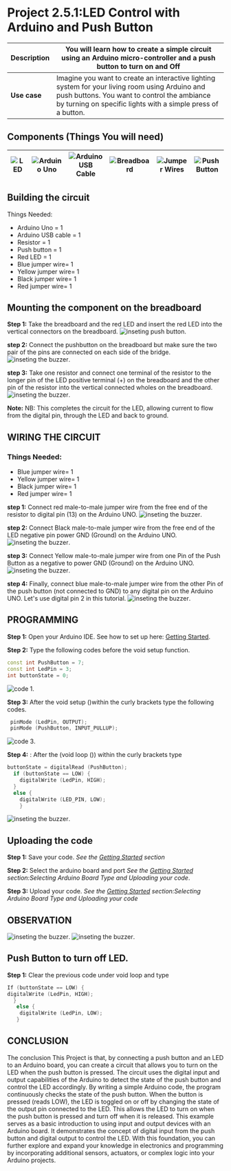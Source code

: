 # Project 2.5.1:LED Control with Arduino and Push Button

| **Description** | You will learn how to create a simple circuit using an Arduino micro-controller and a push button to turn on and Off                                                                                           |
| --------------- | -------------------------------------------------------------------------------------------------------------------------------------------------------------------------------------------------------------- |
| **Use case**    | Imagine you want to create an interactive lighting system for your living room using Arduino and push buttons. You want to control the ambiance by turning on specific lights with a simple press of a button. |

## Components (Things You will need)

| ![LED ](../../assets/components/leds.webp) | ![Arduino Uno](../../assets/components/arduino.webp) | ![Arduino USB Cable](../../assets/components/usbcable.webp) | ![Breadboard](../../assets/components/breadboard.webp) | ![Jumper Wires](../../assets/components/jumperwires.webp) | ![Push Button](../../assets/components/pushbutton.webp) |
| ---------------------------------------- | --------------------------------------------------- | ----------------------------------------------------------- | ----------------------------------------------------- | ------------------------------------------------------ | ------------------------------------------------------- |

## Building the circuit

Things Needed:

- Arduino Uno = 1
- Arduino USB cable = 1
- Resistor = 1
- Push button = 1
- Red LED = 1
- Blue jumper wire= 1
- Yellow jumper wire= 1
- Black jumper wire= 1
- Red jumper wire= 1

## Mounting the component on the breadboard

**Step 1:** Take the breadboard and the red LED and insert the red LED into the vertical connectors on the breadboard.
![inseting push button](../../assets/2.0/2.1.Push%20Button%20+%20LED/img_1.webp).

**step 2:** Connect the pushbutton on the breadboard but make sure the two pair of the pins are connected on each side of the bridge.
![inseting the buzzer](../../assets/2.0/2.1.Push%20Button%20+%20LED/img_2.webp).

**step 3:** Take one resistor and connect one terminal of the resistor to the longer pin of the LED positive terminal (+) on the breadboard and the other pin of the resistor into the vertical connected wholes on the breadboard.
![inseting the buzzer](../../assets/2.0/2.1.Push%20Button%20+%20LED/img_3.webp).

**Note:** NB: This completes the circuit for the LED, allowing current to flow from the digital pin, through the LED and back to ground.

## WIRING THE CIRCUIT

### Things Needed:

- Blue jumper wire= 1
- Yellow jumper wire= 1
- Black jumper wire= 1
- Red jumper wire= 1

**step 1:** Connect red male-to-male jumper wire from the free end of the resistor to digital pin (13) on the Arduino UNO.
![inseting the buzzer](../../assets/2.0/2.1.Push%20Button%20+%20LED/wire_1.webp).

**step 2:** Connect Black male-to-male jumper wire from the free end of the LED negative pin power GND (Ground) on the Arduino UNO.
![inseting the buzzer](../../assets/2.0/2.1.Push%20Button%20+%20LED/wire_2.webp).

**step 3:** Connect Yellow male-to-male jumper wire from one Pin of the Push Button as a negative to power GND (Ground) on the Arduino UNO.
![inseting the buzzer](../../assets/2.0/2.1.Push%20Button%20+%20LED/wire_3.webp).

**step 4:** Finally, connect blue male-to-male jumper wire from the other Pin of the push button (not connected to GND) to any digital pin on the Arduino UNO. Let's use digital pin 2 in this tutorial.
![inseting the buzzer](../../assets/2.0/2.1.Push%20Button%20+%20LED/wire_4.webp).

## PROGRAMMING

**Step 1:** Open your Arduino IDE. See how to set up here: [Getting Started](../../getting-started/overview.md).

**Step 2:** Type the following codes before the void setup function.

``` cpp
const int PushButton = 7;
const int LedPin = 3;
int buttonState = 0;
```

![code 1](../../assets/2.0/2.1.Push%20Button%20+%20LED/code_1.webp).

**Step 3:** After the void setup ()within the curly brackets type the following codes.

``` cpp
 pinMode (LedPin, OUTPUT);
 pinMode (PushButton, INPUT_PULLUP);
```

![code 3](../../assets/2.0/2.1.Push%20Button%20+%20LED/code_2.webp).

**Step 4:** : After the (void loop ()) within the curly brackets type

``` cpp
buttonState = digitalRead (PushButton);
  if (buttonState == LOW) {
    digitalWrite (LedPin, HIGH);
  }
  else {
    digitalWrite (LED_PIN, LOW);
    }
```

![inseting the buzzer](../../assets/2.0/2.1.Push%20Button%20+%20LED/code_3.webp).

## Uploading the code

**Step 1:** Save your code. _See the [Getting Started](../../getting-started/overview.md) section_

**Step 2:** Select the arduino board and port _See the [Getting Started](../../getting-started/overview.md) section:Selecting Arduino Board Type and Uploading your code_.

**Step 3:** Upload your code. _See the [Getting Started](../../getting-started/overview.md) section:Selecting Arduino Board Type and Uploading your code_

## OBSERVATION

![inseting the buzzer](../../assets/2.0/2.1.Push%20Button%20+%20LED/obsev_1.webp).
![inseting the buzzer](../../assets/2.0/2.1.Push%20Button%20+%20LED/obsev_2.webp).

## Push Button to turn off LED.

**Step 1:** Clear the previous code under void loop and type

``` cpp
If (buttonState == LOW) {
digitalWrite (LedPin, HIGH);
  }
   else {
    digitalWrite (LedPin, LOW);
   }

```

## CONCLUSION

The conclusion This Project is that, by connecting a push button and an LED to an Arduino board, you can create a circuit that allows you to turn on the LED when the push button is pressed. The circuit uses the digital input and output capabilities of the Arduino to detect the state of the push button and control the LED accordingly.
By writing a simple Arduino code, the program continuously checks the state of the push button. When the button is pressed (reads LOW), the LED is toggled on or off by changing the state of the output pin connected to the LED. This allows the LED to turn on when the push button is pressed and turn off when it is released.
This example serves as a basic introduction to using input and output devices with an Arduino board. It demonstrates the concept of digital input from the push button and digital output to control the LED. With this foundation, you can further explore and expand your knowledge in electronics and programming by incorporating additional sensors, actuators, or complex logic into your Arduino projects.
